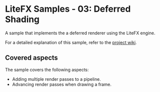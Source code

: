 # LiteFX Samples - 03: Deferred Shading

A sample that implements the a deferred renderer using the LiteFX engine.

<!--
<p align="center">
  <img src="/docs/samples/DeferredShading/screenshot.jpg">
</p>
-->

For a detailed explanation of this sample, refer to the [project wiki](https://github.com/Aschratt/LiteFX/wiki/Sample-03:-Deferred-Shading).

## Covered aspects

The sample covers the following aspects:

- Adding multiple render passes to a pipeline.
- Advancing render passes when drawing a frame.
